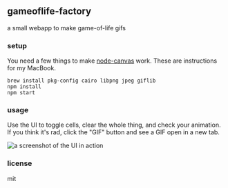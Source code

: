 ## gameoflife-factory

a small webapp to make game-of-life gifs

### setup

You need a few things to make [node-canvas](https://github.com/Automattic/node-canvas) work. These are instructions for my MacBook.

```
brew install pkg-config cairo libpng jpeg giflib
npm install
npm start
```

### usage

Use the UI to toggle cells, clear the whole thing, and check your animation. If you think it's rad, click the "GIF" button and see a GIF open in a new tab.

![a screenshot of the UI in action](http://i.imgur.com/d0jiqWw.png)

### license

mit
